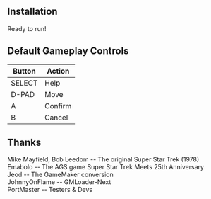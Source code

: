 ## Installation
Ready to run!

## Default Gameplay Controls
| Button            | Action |
|--                 |--|
| SELECT            | Help |
| D-PAD             | Move |
| A                 | Confirm |
| B                 | Cancel |

## Thanks
Mike Mayfield, Bob Leedom -- The original Super Star Trek (1978)  
Emabolo -- The AGS game Super Star Trek Meets 25th Anniversary  
Jeod -- The GameMaker conversion  
JohnnyOnFlame -- GMLoader-Next  
PortMaster -- Testers & Devs  